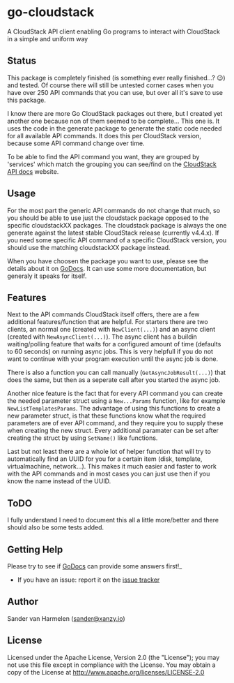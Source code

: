 go-cloudstack
=============
A CloudStack API client enabling Go programs to interact with CloudStack in a simple and uniform way

## Status

This package is completely finished (is something ever really finished...? :wink:) and tested. Of course there will still be untested corner cases when you have over 250 API commands that you can use, but over all it's save to use this package.

I know there are more Go CloudStack packages out there, but I created yet another one because non of them seemed to be complete... This one is. It uses the code in the generate package to generate the static code needed for all available API commands. It does this per CloudStack version, because some API command change over time.

To be able to find the API command you want, they are grouped by 'services' which match the grouping you can see/find on the [CloudStack API docs](http://cloudstack.apache.org/docs/api/apidocs-4.4/TOC_Root_Admin.html) website.

## Usage

For the most part the generic API commands do not change that much, so you should be able to use just the cloudstack package opposed to the specific cloudstackXX packages. The cloudstack package is always the one generate against the latest stable CloudStack release (currently v4.4.x). If you need some specific API command of a specific CloudStack version, you should use the matching cloudstackXX package instead.

When you have choosen the package you want to use, please see the details about it on [GoDocs](http://godoc.org/github.com/xanzy/go-cloudstack). It can use some more documentation, but generaly it speaks for itself.

## Features

Next to the API commands CloudStack itself offers, there are a few additional features/function that are helpful. For starters there are two clients, an normal one (created with `NewClient(...)`) and an async client (created with `NewAsyncClient(...)`). The async client has a buildin waiting/polling feature that waits for a configured amount of time (defaults to 60 seconds) on running async jobs. This is very helpfull if you do not want to continue with your program execution until the async job is done.

There is also a function you can call manually (`GetAsyncJobResult(...)`) that does the same, but then as a seperate call after you started the async job.

Another nice feature is the fact that for every API command you can create the needed parameter struct using a `New...Params` function, like for example `NewListTemplatesParams`. The advantage of using this functions to create a new parameter struct, is that these functions know what the required parameters are of ever API command, and they require you to supply these when creating the new struct. Every additional paramater can be set after creating the struct by using `SetName()` like functions.

Last but not least there are a whole lot of helper function that will try to automatically find an UUID for you for a certain item (disk, template, virtualmachine, network...). This makes it much easier and faster to work with the API commands and in most cases you can just use then if you know the name instead of the UUID.

## ToDO

I fully understand I need to document this all a little more/better and there should also be some tests added.

## Getting Help

Please try to see if [GoDocs](http://godoc.org/github.com/xanzy/go-cloudstack) can provide some answers first!_

* If you have an issue: report it on the [issue tracker](https://github.com/xanzy/go-cloudstack/issues)

## Author

Sander van Harmelen (<sander@xanzy.io>)

## License

Licensed under the Apache License, Version 2.0 (the "License"); you may not use this file except in compliance with the License. You may obtain a copy of the License at <http://www.apache.org/licenses/LICENSE-2.0>
